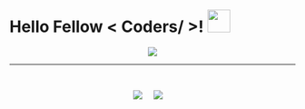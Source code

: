 <h1> Hello Fellow &lt; Coders/ &gt;! <img src = "https://raw.githubusercontent.com/MartinHeinz/MartinHeinz/master/wave.gif" width = 40> </h1>
<p align='center'>
<img src="https://readme-typing-svg.herokuapp.com?font=Fira+Code&weight=600&size=24&duration=3000&pause=200&center=true&vCenter=true&width=500&height=100&lines=I'm+Nandhan+Rao;AI/ML+%7C+Cloud+Tech;3x+Hackathon+Winner+%7C+Open+Source;President,+Cloud+Community+Club;Always+Learning%2C+Always+Building;Let's+Build+Something+Cool!;%40Nandhan-rao9">
</p>
<p align='center'>
<hr>
<br>
<p align='center'>
<img src="https://komarev.com/ghpvc/?username=Nandhan-rao9">&nbsp;&nbsp;&nbsp;&nbsp;
<img src="https://img.shields.io/github/followers/Nandhan-rao9?style=social">&nbsp;&nbsp;&nbsp;&nbsp;
<!-- <img src="https://visitor-badge.glitch.me/badge?page_id=Nandhan-rao9.visitor-badge"> -->
</p>



